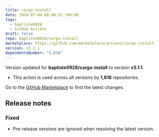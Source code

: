 ```yaml
---
title: cargo-install
date: 2024-07-04 00:49:52 +00:00
tags:
  - baptiste0928
  - GitHub Actions
draft: false
repo: baptiste0928/cargo-install
marketplace: https://github.com/marketplace/actions/cargo-install
version: v3.1.1
dependentsNumber: "1,818"
---
```



Version updated for **baptiste0928/cargo-install** to version **v3.1.1**.
- This action is used across all versions by **1,818** repositories.

Go to the [GitHub Marketplace](https://github.com/marketplace/actions/cargo-install) to find the latest changes.

## Release notes

### Fixed

- Pre-release versions are ignored when resolving the latest version.
